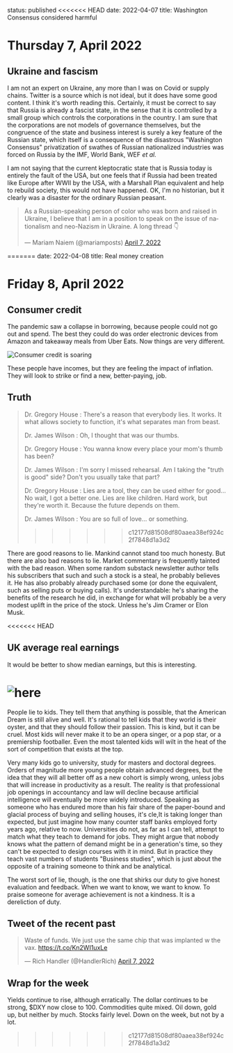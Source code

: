 status: published
<<<<<<< HEAD
date: 2022-04-07
title: Washington Consensus considered harmful

# Thursday  7, April 2022

## Ukraine and fascism

I am not an expert on Ukraine, any more than I was on Covid or supply chains.
Twitter is a source which is not ideal, but it does have some good content.
I think it's worth reading this.
Certainly, it must be correct to say that Russia is already a fascist state, in the sense that it is controlled by a small group which controls the corporations in the country.
I am sure that the corporations are not models of governance themselves, but the congruence of the state and business interest is surely a key feature of the Russian state, which itself is a consequence of the disastrous "Washington Consensus" privatization of swathes of Russian nationalized industries was forced on Russia by the IMF, World Bank, WEF _et al._

I am not saying that the current kleptocratic state that is Russia today is entirely the fault of the USA, but one feels that if Russia had been treated like Europe after WWII by the USA, with a Marshall Plan equivalent and help to rebuild society, this would not have happened.
OK, I'm no historian, but it clearly was a disaster for the ordinary Russian peasant.

<blockquote class="twitter-tweet"><p lang="en" dir="ltr">As a Russian-speaking person of color who was born and raised in Ukraine, I believe that I am in a position to speak on the issue of nationalism and neo-Nazism in Ukraine. A long thread 👇</p>&mdash; Mariam Naiem (@mariamposts) <a href="https://twitter.com/mariamposts/status/1511995713135443969?ref_src=twsrc%5Etfw">April 7, 2022</a></blockquote> <script async src="https://platform.twitter.com/widgets.js" charset="utf-8"></script> 
=======
date: 2022-04-08
title: Real money creation 

# Friday  8, April 2022

## Consumer credit

The pandemic saw a collapse in borrowing, because people could not go out and spend. The best they could do was order electronic devices from Amazon and takeaway meals from Uber Eats. Now things are very different.

![Consumer credit is soaring](https://thedailyshot.com/wp-content/uploads/US-CC-Balances2204080437.png)These people have incomes, but they are feeling the impact of inflation.
They will look to strike or find a new, better-paying, job.
## Truth

> Dr. Gregory House : There's a reason that everybody lies. It works. It what allows society to function, it's what separates man from beast.
> 
> Dr. James Wilson : Oh, I thought that was our thumbs.
> 
> Dr. Gregory House : You wanna know every place your mom's thumb has been?
> 
> Dr. James Wilson : I'm sorry I missed rehearsal. Am I taking the "truth is good" side? Don't you usually take that part?
> 
> Dr. Gregory House : Lies are a tool, they can be used either for good... No wait, I got a better one. Lies are like children. Hard work, but they're worth it. Because the future depends on them.
> 
> Dr. James Wilson : You are so full of love... or something.> 
>>>>>>> c12177d81508df80aaea38ef924c2f7848d1a3d2

There are good reasons to lie. Mankind cannot stand too much honesty. But there are also bad reasons to lie. Market commentary is frequently tainted with the bad reason. 
When some random substack newsletter author tells his subscribers that such and such a stock is a steal, he probably believes it.
He has also probably already purchased some (or done the equivalent, such as selling puts or buying calls). 
It's understandable: he's sharing the benefits of the research he did, in exchange for what will probably be a very modest uplift in the price of the stock.
Unless he's Jim Cramer or Elon Musk.

<<<<<<< HEAD
## UK average real earnings

It would be better to show median earnings, but this is interesting.

![here](https://thedailyshot.com/wp-content/uploads/UK-average-real-earnings-since-19452204070439.png)
=======
People lie to kids. They tell them that anything is possible, that the American Dream is still alive and well. 
It's rational to tell kids that they world is their oyster, and that they should follow their passion. 
This is kind, but it can be cruel. Most kids will never make it to be an opera singer, or a pop star, or a premiership footballer.
Even the most talented kids will wilt in the heat of the sort of competition that exists at the top.

Very many kids go to university, study for masters and doctoral degrees. Orders of magnitude more young people obtain advanced degrees, but the idea
that they will all better off as a new cohort is simply wrong, unless jobs that will increase in productivity as a result. 
The reality is that professional job openings in accountancy and law will  decline because  artificial intelligence will eventually be more widely introduced. Speaking as someone who has endured more than his fair share of the paper-bound and glacial process of buying and selling houses, it's cle,It is taking longer than expected, but just imagine how many counter staff banks employed forty years ago, relative to now.
Universities do not, as far as I can tell, attempt to match what they teach to demand for jobs. They might argue that nobody knows what the pattern of demand might be in a generation's time, so they can't be expected to design courses with it in mind.
But in practice they teach vast numbers of students "Business studies", which is just about the opposite of a training someone to think and be analytical. 

The worst sort of lie, though, is the one that shirks our duty to give honest evaluation and feedback.
When we want to know, we want to know. 
To praise someone for average achievement is not a kindness. It is a dereliction of duty.

## Tweet of the recent past

<blockquote class="twitter-tweet"><p lang="en" dir="ltr">Waste of funds. We just use the same chip that was implanted w the vax. <a href="https://t.co/Kn2WI1uxLe">https://t.co/Kn2WI1uxLe</a></p>&mdash; Rich Handler (@HandlerRich) <a href="https://twitter.com/HandlerRich/status/1512202943675645952?ref_src=twsrc%5Etfw">April 7, 2022</a></blockquote> <script async src="https://platform.twitter.com/widgets.js" charset="utf-8"></script>

## Wrap for the week

Yields continue to rise, although erratically.
The dollar continues to be strong, $DXY now close to 100.
Commodities quite mixed. Oil down, gold up, but neither by much.
Stocks fairly level. Down on the week, but not by a lot.



>>>>>>> c12177d81508df80aaea38ef924c2f7848d1a3d2
